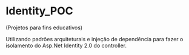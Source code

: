 # Identity_POC
(Projetos para fins educativos)

Utilizando padrões arquiteturais e injeção de dependência para fazer o isolamento do Asp.Net Identity 2.0 do controller.
